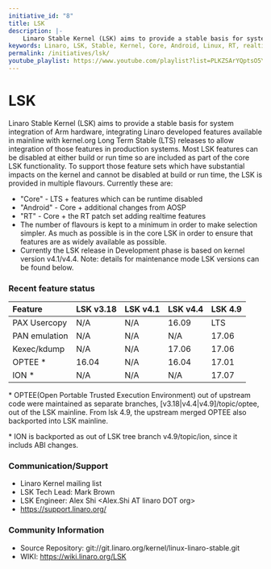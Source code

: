 ```yaml
---
initiative_id: "8"
title: LSK
description: |-
    Linaro Stable Kernel (LSK) aims to provide a stable basis for system integration of Arm hardware.
keywords: Linaro, LSK, Stable, Kernel, Core, Android, Linux, RT, realtime, PAX Usercopy, PAN emulation, Huawei, Qualcomm, OPTEE
permalink: /initiatives/lsk/
youtube_playlist: https://www.youtube.com/playlist?list=PLKZSArYQptsO5YMwkIwOs2lS60Ob-Ky7s&playnext=1
---
```

# LSK

Linaro Stable Kernel (LSK) aims to provide a stable basis for system integration of Arm hardware, integrating Linaro developed features available in mainline with kernel.org Long Term Stable (LTS) releases to allow integration of those features in production systems.
Most LSK features can be disabled at either build or run time so are included as part of the core LSK functionality. To support those feature sets which have substantial impacts on the kernel and cannot be disabled at build or run time, the LSK is provided in multiple flavours. Currently these are:

- "Core" - LTS + features which can be runtime disabled
- "Android" - Core + additional changes from AOSP
- "RT" - Core + the RT patch set adding realtime features
- The number of flavours is kept to a minimum in order to make selection simpler. As much as possible is in the core LSK in order to ensure that features are as widely available as possible.
- Currently the LSK release in Development phase is based on kernel version v4.1/v4.4. Note: details for maintenance mode LSK versions can be found below.


### Recent feature status

| Feature | LSK v3.18 | LSK v4.1 |  LSK v4.4 | LSK 4.9  |
| :--- | :--- | :--- | :--- | :--- |
| PAX Usercopy | N/A | N/A | 16.09 | LTS |
| PAN emulation | N/A | N/A | N/A | 17.06 |
| Kexec/kdump | N/A | N/A | 17.06 | 17.06 |
| OPTEE * | 16.04 | N/A | 16.04 | 17.01 |
| ION * | N/A | N/A | N/A | 17.07 |

\* OPTEE(Open Portable Trusted Execution Environment) out of upstream code were maintained as separate branches, [v3.18\|v4.4\|v4.9]/topic/optee, out of the LSK mainline. From lsk 4.9, the upstream merged OPTEE  also backported into LSK mainline.

\* ION is backported as out of LSK tree branch v4.9/topic/ion, since it includs ABI changes.

### Communication/Support

- Linaro Kernel mailing list <linaro-kernel AT lists DOT linaro DOT org>
- LSK Tech Lead: Mark Brown <broonie AT linaro DOT org>
- LSK Engineer: Alex Shi <Alex.Shi AT linaro DOT org>
- https://support.linaro.org/

### Community Information

- Source Repository: git://git.linaro.org/kernel/linux-linaro-stable.git
- WIKI: https://wiki.linaro.org/LSK

